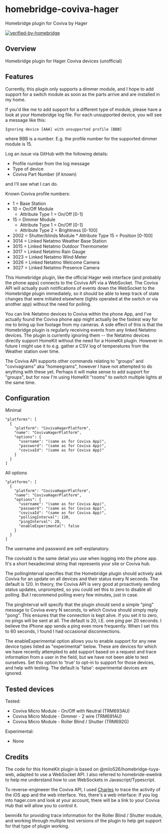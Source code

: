 # homebridge-coviva-hager
Homebridge plugin for Coviva by Hager

[![verified-by-homebridge](https://badgen.net/badge/homebridge/verified/purple)](https://github.com/homebridge/homebridge/wiki/Verified-Plugins)

## Overview

Homebridge plugin for Hager Coviva devices (unofficial)

## Features

Currently, this plugin only supports a dimmer module, and I hope to add support for a switch
module as soon as the parts arrive and are installed in my home.

If you'd like me to add support for a different type of module, please have a look at your
Homebridge log file.  For each unsupported device, you will see a message like this:

```
Ignoring device [AAA] with unsupported profile [BBB]
```

where BBB is a number.  E.g. the profile number for the supported dimmer module is 15.

Log an issue via GitHub with the following details:

* Profile number from the log message
* Type of device
* Coviva Part Number (if known)

and I'll see what I can do.

Known Coviva profile numbers:

* 1    = Base Station
* 10   = On/Off Module
	* Attribute Type 1 = On/Off [0-1]
* 15   = Dimmer Module
	* Attribute Type 1 = On/Off [0-1]
	* Attribute Type 2 = Brightness [0-100]
* 2002 = Shutter/blinds Module
        * Attribute Type 15 = Position [0-100]
* 3014 = Linked Netatmo Weather Base Station
* 3015 = Linked Netatmo Outdoor Thermometer
* 3017 = Linked Netatmo Rain Gauge
* 3023 = Linked Netatmo Wind Meter
* 3026 = Linked Netatmo Welcome Camera
* 3027 = Linked Netatmo Presence Camera

This Homebridge plugin, like the official Hager web interface (and probably the phone apps)
connects to the Coviva API via a WebSocket.  The Coviva API will actually push notifications
of events down the WebSocket to the Homebridge plugin immediately, so it should be able to
keep track of state changes that were initiated elsewhere (lights operated at the switch or
via another app) without the need for polling.

You can link Netatmo devices to Coviva within the phone App, and I've actually found the Coviva
phone app might actually be the fastest way for me to bring up live footage from my cameras.
A side effect of this is that the Homebridge plugin is regularly receiving events from
any linked Netatmo devices.  The plugin is currently ignoring them -- the Netatmo devices
directly support HomeKit without the need for a HomeKit plugin.  However in future I might
use it to e.g. gather a CSV log of temperatures from the Weather station over time.

The Coviva API supports other commands relating to "groups" and "covivagrams" aka "homeegrams",
however I have not attempted to do anything with these yet.  Perhaps it will make sense to
add support for "groups", but for now I'm using HomeKit "rooms" to switch multiple lights at
the same time.

## Configuration

Minimal

```
"platforms": [
  {
    "platform": "CovivaHagerPlatform",
    "name": "CovivaHagerPlatform",
    "options": {
      "username": "(same as for Coviva App)",
      "password": "(same as for Coviva App)",
      "covivaId": "(same as for Coviva App)"
    }
  }
]
```

All options

```
"platforms": [
  {
    "platform": "CovivaHagerPlatform",
    "name": "CovivaHagerPlatform",
    "options": {
      "username": "(same as for Coviva App)",
      "password": "(same as for Coviva App)",
      "covivaId": "(same as for Coviva App)",
      "pollingInterval": 120,
      "pingInterval": 20,
      "enableExperimental": false
    }
  }
]
```

The username and password are self-explanatory.

The covivaId is the same detail you use when logging into the phone app.  It's a short
hexadecimal string that represents your site or Coviva hub.

The pollingInterval specifies that the Homebridge plugin should actively ask Coviva for
an update on all devices and their status every N seconds.  The default is 120.
In theory, the Coviva API is very good at proactively sending status updates, unprompted,
so you could set this to zero to disable all polling.  But I recommend polling every
few minutes, just in case.

The pingInterval will specify that the plugin should send a simple "ping" message to
Coviva every N seconds, to which Coviva should simply reply "pong".  This ensures that
the connection is kept alive.  If you set it to zero, no pings will be sent at all.
The default is 20, I.E. one ping per 20 seconds.  I believe the iPhone app sends a ping
even more frequently.  When I set this to 60 seconds, I found I had occasional disconnections.

The enableExperimental option allows you to enable support for any new device types listed
as "experimental" below.  These are devices for which we have recently attempted to add
support based on a request and trace information from a user in the field, but we have
not been able to test ourselves.  Set this option to 'true' to opt-in to support for those
devices, and help with testing.  The default is 'false': experimental devices are ignored.

## Tested devices

Tested:

* Coviva Micro Module - On/Off with Neutral (TRM693AU)
* Coviva Micro Module - Dimmer - 2 wire (TRM691AU)
* Coviva Micro Module - Roller Blind / Shutter (TRM692G)

Experimental:

* None

## Credits

The code for this HomeKit plugin is based on @milo526/homebridge-tuya-web, adapted to
use a WebSocket API.  I also referred to homebride-ewelink to help me understand how to
use WebSockets in Javascript/Typescript.

To reverse-engineeer the Coviva API, I used [Charles](http://charlesproxy.com) to trace
the activity of the iOS app and the web interface.  Yes, there's a web interface:  If you
log into hager.com and look at your account, there will be a link to your Coviva Hub
that will allow you to control it.

benni4k for providing trace information for the Roller Blind / Shutter module, and working
through multiple test versions of the plugin to help get support for that type of plugin
working.
